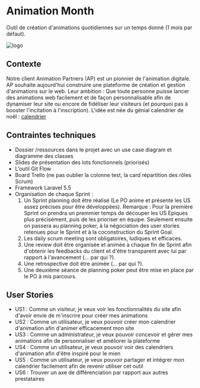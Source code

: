 # Animation Month

Outil de création d'animations quotidiennes sur un temps donné (1 mois par défaut).

![logo](https://media.giphy.com/media/kBhgPVLVQzpXa/giphy.gif)

## Contexte

Notre client Animation Partners (AP) est un pionnier de l'animation digitale. 
AP souhaite aujourd'hui construire une plateforme de création et gestion d'animations sur le web. 
Leur ambition : Que toute personne puisse lancer des animations web facilement et de façon personnalisable afin de dynamiser leur site ou encore de fidéliser leur visiteurs (et pourquoi pas à booster l'incitation à l'inscription).
L'idée est née du génial calendrier de noël : [calendrier](https://santatracker.google.com/village.html)

## Contraintes techniques

* Dossier /ressources dans le projet avec un use case diagram et diagramme des classes
* Slides de présentation des lots fonctionnels (priorisés)
* L'outil Git Flow
* Board Trello (ne pas oublier la colonne test, la card répartition des rôles Scrum)
* Framework Laravel 5.5
* Organisation de chaque Sprint :
  1. Un Sprint planning doit être réalisé (Le PO anime et présente les US assez précises pour être développées). Remarque : Pour la première Sprint on prendra un premmier temps de découper les US Epiques plus précisément, puis de les prioriser en équipe. Seulement ensuite on passera au planning poker, à la négociation des user stories retenues pour le Sprint et à la coconstruction du Sprint Goal.
  2. Les daily scrum meeting sont obligatoires, ludiques et efficaces.
  3. Une review doit être organisée et animée à chaque fin de Sprint afin d'obtenir les feedbacks du client et d'être transparent avec lui par rapport à l'avancement (... par qui ?).
  4. Une retrospective doit être animée (... par qui ?).
  5. Une deuxième séance de planning poker peut être mise en place par le PO à mis parcours.

## User Stories
* US1 : Comme un visiteur, je veux voir les fonctionnalités du site afin d'avoir envie de m'inscrire pour créer mes animations
* US2 : Comme un utilisateur, je veux pouvoir créer mon calendrier d'animation afin d'animer efficacement mon site
* US3 : Comme un administrateur, je veux pouvoir concevoir et gérer mes animations afin de personnaliser et améliorer la plateforme
* US4 : Comme un utilisateur, je veux pouvoir voir des calendriers d'animation afin d'être inspiré pour le mien
* US5 : Comme un utilisateur, je veux pouvoir partager et intégrer mon calendrier facilement afin de revenir utiliser cet outil
* US6 : Trouver un axe de différenciation par rapport aux autres prestataires
